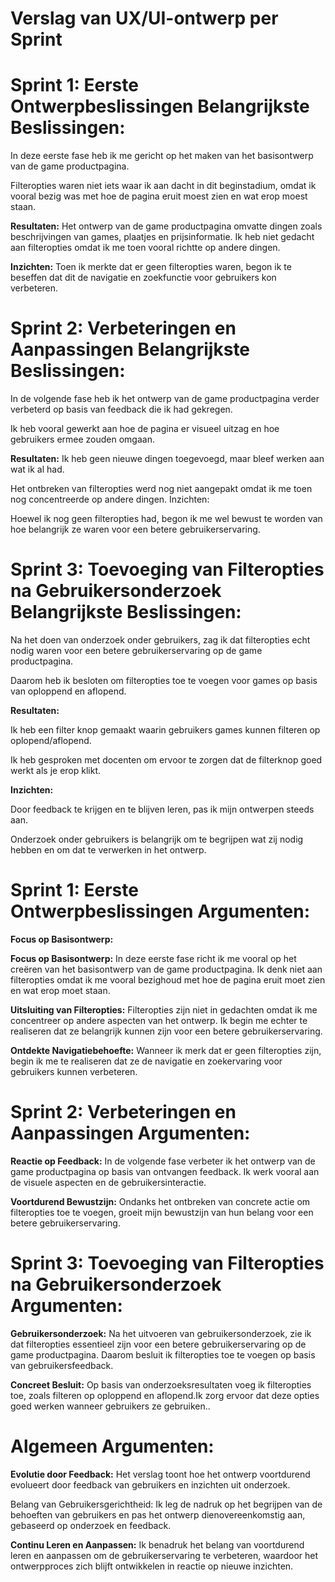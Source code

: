 # Verslag van UX/UI-ontwerp per Sprint

# Sprint 1: Eerste Ontwerpbeslissingen Belangrijkste Beslissingen:

In deze eerste fase heb ik me gericht op het maken van het basisontwerp van de game productpagina.

Filteropties waren niet iets waar ik aan dacht in dit beginstadium, omdat ik vooral bezig was met hoe de pagina eruit moest zien en wat erop moest staan.

**Resultaten:**
Het ontwerp van de game productpagina omvatte dingen zoals beschrijvingen van games, plaatjes en prijsinformatie.
Ik heb niet gedacht aan filteropties omdat ik me toen vooral richtte op andere dingen.

**Inzichten:**
Toen ik merkte dat er geen filteropties waren, begon ik te beseffen dat dit de navigatie en zoekfunctie voor gebruikers kon verbeteren.

# Sprint 2: Verbeteringen en Aanpassingen Belangrijkste Beslissingen:

In de volgende fase heb ik het ontwerp van de game productpagina verder verbeterd op basis van feedback die ik had gekregen.

Ik heb vooral gewerkt aan hoe de pagina er visueel uitzag en hoe gebruikers ermee zouden omgaan.

**Resultaten:**
Ik heb geen nieuwe dingen toegevoegd, maar bleef werken aan wat ik al had.

Het ontbreken van filteropties werd nog niet aangepakt omdat ik me toen nog concentreerde op andere dingen.
Inzichten:

Hoewel ik nog geen filteropties had, begon ik me wel bewust te worden van hoe belangrijk ze waren voor een betere gebruikerservaring.

# Sprint 3: Toevoeging van Filteropties na Gebruikersonderzoek Belangrijkste Beslissingen:

Na het doen van onderzoek onder gebruikers, zag ik dat filteropties echt nodig waren voor een betere gebruikerservaring op de game productpagina.

Daarom heb ik besloten om filteropties toe te voegen voor games op basis van oploppend en aflopend.

**Resultaten:**

Ik heb een filter knop gemaakt waarin gebruikers games kunnen filteren op oplopend/aflopend.


Ik heb gesproken met docenten om ervoor te zorgen dat de filterknop goed werkt als je erop klikt.

**Inzichten:**

Door feedback te krijgen en te blijven leren, pas ik mijn ontwerpen steeds aan.

Onderzoek onder gebruikers is belangrijk om te begrijpen wat zij nodig hebben en om dat te verwerken in het ontwerp.


# Sprint 1: Eerste Ontwerpbeslissingen Argumenten:

**Focus op Basisontwerp:**

**Focus op Basisontwerp:** In deze eerste fase richt ik me vooral op het creëren van het basisontwerp van de game productpagina. Ik denk niet aan filteropties omdat ik me vooral bezighoud met hoe de pagina eruit moet zien en wat erop moet staan.

**Uitsluiting van Filteropties:** Filteropties zijn niet in gedachten omdat ik me concentreer op andere aspecten van het ontwerp. Ik begin me echter te realiseren dat ze belangrijk kunnen zijn voor een betere gebruikerservaring.

**Ontdekte Navigatiebehoefte:** Wanneer ik merk dat er geen filteropties zijn, begin ik me te realiseren dat ze de navigatie en zoekervaring voor gebruikers kunnen verbeteren.

# Sprint 2: Verbeteringen en Aanpassingen Argumenten:

**Reactie op Feedback:** In de volgende fase verbeter ik het ontwerp van de game productpagina op basis van ontvangen feedback. Ik werk vooral aan de visuele aspecten en de gebruikersinteractie.

**Voortdurend Bewustzijn:** Ondanks het ontbreken van concrete actie om filteropties toe te voegen, groeit mijn bewustzijn van hun belang voor een betere gebruikerservaring.

# Sprint 3: Toevoeging van Filteropties na Gebruikersonderzoek Argumenten:

**Gebruikersonderzoek:** Na het uitvoeren van gebruikersonderzoek, zie ik dat filteropties essentieel zijn voor een betere gebruikerservaring op de game productpagina. Daarom besluit ik filteropties toe te voegen op basis van gebruikersfeedback.

**Concreet Besluit:** Op basis van onderzoeksresultaten voeg ik filteropties toe, zoals filteren op oploppend en aflopend.Ik zorg ervoor dat deze opties goed werken wanneer gebruikers ze gebruiken..


# Algemeen Argumenten:

**Evolutie door Feedback:** Het verslag toont hoe het ontwerp voortdurend evolueert door feedback van gebruikers en inzichten uit onderzoek.

Belang van Gebruikersgerichtheid: Ik leg de nadruk op het begrijpen van de behoeften van gebruikers en pas het ontwerp dienovereenkomstig aan, gebaseerd op onderzoek en feedback.

**Continu Leren en Aanpassen:** Ik benadruk het belang van voortdurend leren en aanpassen om de gebruikerservaring te verbeteren, waardoor het ontwerpproces zich blijft ontwikkelen in reactie op nieuwe inzichten.

